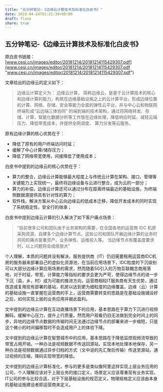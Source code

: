 ```yaml
---
title: "五分钟笔记-《边缘云计算技术及标准化白皮书》"
date: 2019-04-24T01:21:39+08:00
draft: flase
share: true
---
```


## 五分钟笔记-《边缘云计算技术及标准化白皮书》

原白皮书链接：
[www.cesi.cn/images/editor/20181214/20181214115429307.pdf](www.cesi.cn/images/editor/20181214/20181214115429307.pdf "www.cesi.cn/images/editor/20181214/20181214115429307.pdf")

文章给出的边缘云的定义如下：

> 边缘云计算定义为： 边缘云计算， 简称边缘云，是基于云计算技术的核心和边缘计算的能力，构筑在边缘基础设施之上的云计算平台。形成边缘位置的计算、网络、存储、安全等能力全面的弹性云平台，并与中心云和物联网终端形成“云边端三体协同” 的端到端的技术架构，通过将网络转发、存储、计算，智能化数据分析等工作放在边缘处理，降低响应时延、减轻云端压力、降低带宽成本，并提供全网调度、 算力分发等云服务。

原有边缘计算的核心优势在于：
- 降低了原有的用户终端访问时延；
- 缓解了中心计算/储存压力；
- 降低了网络带宽使用，间接降低了使用成本；

白皮书中提到的边缘云的核心优势在于：
- 算力的整合，边缘云计算能够最大程度上与传统云计算在架构、接口、管理等关键能力上实现统一，最终将边缘设备与云进行整合，成为云的一部分；
- 算力的补偿，边缘云计算还可以通过分布在距离终端最近的基础设施，为终端侧数据源提供具有针对性的算力；
- 软件栈，解决方案从中心云向边缘云的低成本迁移，降低开发成本的同时实现了系统稳定性，安全行的继承；

白皮书中提到边缘云计算的引入解决了如下客户痛点场景：
> “目前很多公司和团队由于业务架构的需要，在全国各地的运营商 IDC 机房采购资源，自建多个边缘计算节点。这些公司和团队开展边缘计算的业务时共同的痛点是重资产、业务弹性、运维投入等。 当边缘节点有覆盖度要求时，以上问题将会成倍放大”

个人理解，本质的问题并没有解决，服务提供商（IT）仍旧需要租用运营商IDC机房的服务器来部署自己的虚拟化资源池，在当前应用场景下，IDC粒度的下沉级别可以大部分边缘计算应用场景的需求，然而随着5G引入的万物互联概念商用落地，对于时延，带宽，计算能力等指标的要求会更为严苛，使得边缘节点的进一步下沉（县，乡，村）成为可能的推进方向，运营商相较IT服务商有天生优势，通过改造或复用现有部署的基站，机房以达到更为细粒度的边缘覆盖，边缘（云）计算的基础设施一直掌握在运营商的手上，运营商需要转变的思路是在基础设施铺设好之后，如何实现上层的业务应用并据此盈利。

文中提到的边缘云计算在互动直播场景下的应用，基本思路在于算力下沉进行视频解码，缓解中心压力，提升上行质量。然而用户观看仍旧无法做到完全时间上的同步，异地的边缘节点数据的传输时间无法通过边缘节点的部署来进一步缩短，只是这个微小的时间偏移暂时不会造成用户上的体验下降。

文中提到的边缘云计算在智慧城市中的应用，基本思路在于降低监控视频流导致的带宽占用开销，一种办法是视频数据不传送回源站，实现本地处理本地保存，另一种办法是视频数据通过异步归档的方式（文中说的先汇聚后传输）传送至源站，通过视频的压缩，降码实现带宽的降低。

文中提到的边缘云计算标准化，参与的更多是类似像阿里这样实现上层业务应用的公司，个人理解应该对于上层业务的接口定义，场景定义应该尊重现有业务实现，IT公司的参与比较合适，对于下层基础设施的规范定义，物理规格定义应该由本身的基础设施建设者即运营商来定义。
